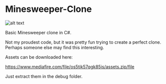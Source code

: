 # Minesweeper-Clone

![alt text](https://i.imgur.com/ovEpFmX.png)

Basic Minesweeper clone in C#. 

Not my proudest code, but it was pretty fun trying to create a perfect clone. Perhaps someone else may find this interesting. 

Assets can be downloaded here: 

https://www.mediafire.com/file/os5tik57qgk85is/assets.zip/file

Just extract them in the debug folder.

